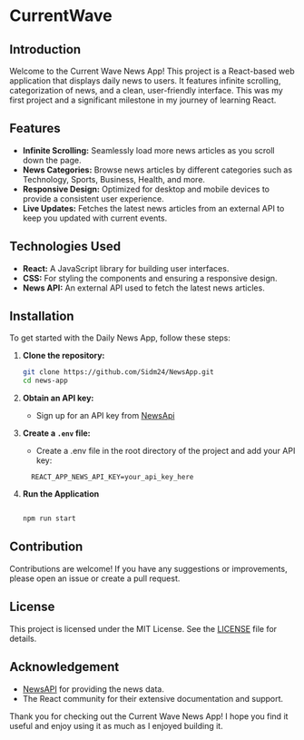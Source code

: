 # CurrentWave

## Introduction

Welcome to the Current Wave News App! This project is a React-based web application that displays daily news to users. It features infinite scrolling, categorization of news, and a clean, user-friendly interface. This was my first project and a significant milestone in my journey of learning React.

## Features

- **Infinite Scrolling:** Seamlessly load more news articles as you scroll down the page.
- **News Categories:** Browse news articles by different categories such as Technology, Sports, Business, Health, and more.
- **Responsive Design:** Optimized for desktop and mobile devices to provide a consistent user experience.
- **Live Updates:** Fetches the latest news articles from an external API to keep you updated with current events.

## Technologies Used

- **React:** A JavaScript library for building user interfaces.
- **CSS:** For styling the components and ensuring a responsive design.
- **News API:** An external API used to fetch the latest news articles.

## Installation

To get started with the Daily News App, follow these steps:

1. **Clone the repository:**
   ```sh
   git clone https://github.com/Sidm24/NewsApp.git
   cd news-app
   ```
2. **Obtain an API key:**
     - Sign up for an API key from [NewsApi](https://newsapi.org/)
3. **Create a `.env` file:**
     - Create a .env file in the root directory of the project and add your API key: 
   ```env
     REACT_APP_NEWS_API_KEY=your_api_key_here
   ```
4. **Run the Application**
   
   ```bash
   
   npm run start
   ```

## Contribution

Contributions are welcome! If you have any suggestions or improvements, please open an issue or create a pull request.

## License

This project is licensed under the MIT License. See the [LICENSE](LICENSE) file for details.

## Acknowledgement

- [NewsAPI](https://newsapi.org/) for providing the news data.
- The React community for their extensive documentation and support.

Thank you for checking out the Current Wave News App! I hope you find it useful and enjoy using it as much as I enjoyed building it.
